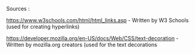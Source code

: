 Sources :

https://www.w3schools.com/html/html_links.asp - Written by W3 Schools (used for creating hyperlinks) 

https://developer.mozilla.org/en-US/docs/Web/CSS/text-decoration - Written by mozilla.org creators (used for the
text decorations
